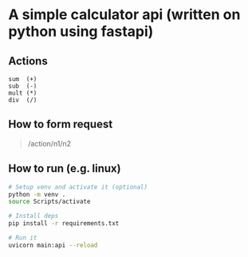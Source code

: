 # A simple calculator api (written on python using fastapi)

## Actions
```
sum  (+)
sub  (-)
mult (*)
div  (/)
```

## How to form request
> /action/n1/n2

## How to run (e.g. linux)
```bash
# Setup venv and activate it (optional)
python -m venv .
source Scripts/activate

# Install deps
pip install -r requirements.txt

# Run it
uvicorn main:api --reload
```
